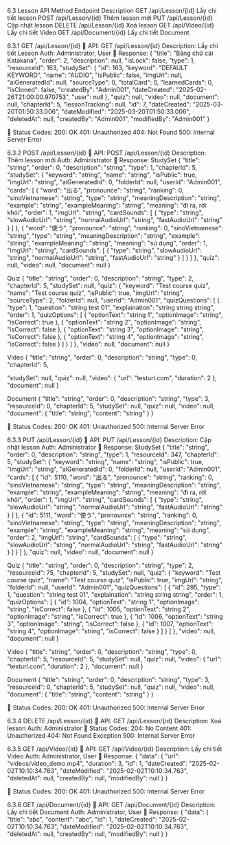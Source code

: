 6.3 Lesson API
Method
Endpoint
Description
GET
/api/Lesson/{id}
Lấy chi tiết lesson
POST
/api/Lesson/{id}
Thêm lesson mới 
PUT
/api/Lesson/{id}
Cập nhật lesson
DELETE
/api/Lesson/{id}
Xoá lesson
GET
/api/Video/{id}
Lấy chi tiết Video
GET
/api/Document/{id}
Lấy chi tiết Document

6.3.1 GET /api/Lesson/{id}
🔹 API: GET /api/Lesson/{id}
Description: Lấy chi tiết Lesson
Auth: Administrator, User
🔹 Response:
{
  "title": "Bảng chữ cái Katakana",
  "order": 2,
  "description": null,
  "isLock": false,
  "type": 1,
  "resourceId": 163,
  "studySet": {
    "id": 163,
    "keyword": "DEFAULT KEYWORD",
    "name": "AUDIO",
    "isPublic": false,
    "imgUrl": null,
    "aiGeneratedId": null,
    "sourceType": 0,
    "totalCard": 0,
    "learnedCards": 0,
    "isCloned": false,
    "createdBy": "Admin001",
    "dateCreated": "2025-02-26T21:00:00.970753",
    "user": null
  },
  "quiz": null,
  "video": null,
  "document": null,
  "chapterId": 5,
  "lessonTracking": null,
  "id": 7,
  "dateCreated": "2025-03-20T01:50:33.006",
  "dateModified": "2025-03-20T01:50:33.006",
  "deletedAt": null,
  "createdBy": "Admin001",
  "modifiedBy": "Admin001"
}

🔹 Status Codes:
200: OK
401: Unauthorized
404: Not Found
500: Internal Server Error

6.3.2 POST /api/Lesson/{id}
🔹 API: POST /api/Lesson/{id}
Description: Thêm lesson mới
Auth: Administrator
🔹 Response:
StudySet
{
  "title": "string",
  "order": 0,
  "description": "string",
  "type": 1,
  "chapterId": 5,
  "studySet": {
    "keyword": "string",
    "name": "string",
    "isPublic": true,
    "imgUrl": "string",
    "aiGeneratedId": 0,
    "folderId": null,
    "userId": "Admin001",
    "cards": [
      {
        "word": "出る",
        "pronounce": "string",
        "ranking": 0,
        "sinoVietnamese": "string",
        "type": "string",
        "meaningDescription": "string",
        "example": "string",
        "exampleMeaning": "string",
        "meaning": "đi ra, rời khỏi",
        "order": 1,
        "imgUrl": "string",
        "cardSounds": [
          {
            "type": "string",
            "slowAudioUrl": "string",
            "normalAudioUrl": "string",
            "fastAudioUrl": "string"
          }
        ]
      },
      {
        "word": "使う",
        "pronounce": "string",
        "ranking": 0,
        "sinoVietnamese": "string",
        "type": "string",
        "meaningDescription": "string",
        "example": "string",
        "exampleMeaning": "string",
        "meaning": "sử dụng",
        "order": 1,
        "imgUrl": "string",
        "cardSounds": [
          {
            "type": "string",
            "slowAudioUrl": "string",
            "normalAudioUrl": "string",
            "fastAudioUrl": "string"
          }
        ]
      }
    ]
  },
  "quiz": null,
  "video": null,
  "document": null
}


Quiz
{
  "title": "string",
  "order": 0,
  "description": "string",
  "type": 2,
  "chapterId": 5,
  "studySet": null,
  "quiz": {
    "keyword": "Test course quiz",
    "name": "Test course quiz",
    "isPublic": true,
    "imgUrl": "string",
    "sourceType": 2,
    "folderId": null,
    "userId": "Admin001",
    "quizQuestions": [
      {
        "type": 1,
        "question": "string test 01",
        "explaination": "string string string",
        "order": 1,
        "quizOptions": [
          {
            "optionText": "string 1",
            "optionImage": "string",
            "isCorrect": true
          },
          {
            "optionText": "string 2",
            "optionImage": "string",
            "isCorrect": false
          },
          {
            "optionText": "string 3",
            "optionImage": "string",
            "isCorrect": false
          },
          {
            "optionText": "string 4",
            "optionImage": "string",
            "isCorrect": false
          }
        ]
      }
    ]
  },
  "video": null,
  "document": null
}


Video
{
  "title": "string",
  "order": 0,
  "description": "string",
  "type": 0,
  "chapterId": 5,

  "studySet": null,
  "quiz": null,
  "video": {
    "url": "testurl.com",
    "duration": 2
  },
  "document": null
}


Document
{
  "title": "string",
  "order": 0,
  "description": "string",
  "type": 3,
  "resourceId": 0,
  "chapterId": 5,
  "studySet": null,
  "quiz": null,
  "video": null,
  "document": {
    "title": "string",
    "content": "string"
  }
}

🔹 Status Codes:
200: OK
401: Unauthorized
500: Internal Server Error

6.3.3 PUT /api/Lesson/{id}
🔹 API: PUT /api/Lesson/{id}
Description: Cập nhật lesson
Auth: Administrator
🔹 Response:
StudySet
{
  "title": "string",
  "order": 0,
  "description": "string",
  "type": 1,
  "resourceId": 347,
  "chapterId": 5,
  "studySet": {
    "keyword": "string",
    "name": "string",
    "isPublic": true,
    "imgUrl": "string",
    "aiGeneratedId": 0,
    "folderId": null,
    "userId": "Admin001",
    "cards": [
      {
"id": 5110,
        "word": "出る",
        "pronounce": "string",
        "ranking": 0,
        "sinoVietnamese": "string",
        "type": "string",
        "meaningDescription": "string",
        "example": "string",
        "exampleMeaning": "string",
        "meaning": "đi ra, rời khỏi",
        "order": 1,
        "imgUrl": "string",
        "cardSounds": [
          {
            "type": "string",
            "slowAudioUrl": "string",
            "normalAudioUrl": "string",
            "fastAudioUrl": "string"
          }
        ]
      },
      {
"id": 5111,
        "word": "使う",
        "pronounce": "string",
        "ranking": 0,
        "sinoVietnamese": "string",
        "type": "string",
        "meaningDescription": "string",
        "example": "string",
        "exampleMeaning": "string",
        "meaning": "sử dụng",
        "order": 2,
        "imgUrl": "string",
        "cardSounds": [
          {
            "type": "string",
            "slowAudioUrl": "string",
            "normalAudioUrl": "string",
            "fastAudioUrl": "string"
          }
        ]
      }
    ]
  },
  "quiz": null,
  "video": null,
  "document": null
}


Quiz
{
  "title": "string",
  "order": 0,
  "description": "string",
  "type": 2,
  "resourceId": 75,
  "chapterId": 5,
  "studySet": null,
  "quiz": {
    "keyword": "Test course quiz",
    "name": "Test course quiz",
    "isPublic": true,
    "imgUrl": "string",
    "folderId": null,
    "userId": "Admin001",
    "quizQuestions": [
      {
        "id": 295,
        "type": 1,
        "question": "string test 01",
        "explaination": "string string string",
        "order": 1,
        "quizOptions": [
          {
            "id": 1004,
            "optionText": "string 1",
            "optionImage": "string",
            "isCorrect": false
          },
          {
            "id": 1005,
            "optionText": "string 2",
            "optionImage": "string",
            "isCorrect": true
          },
          {
            "id": 1006,
            "optionText": "string 3",
            "optionImage": "string",
            "isCorrect": false
          },
          {
            "id": 1007,
            "optionText": "string 4",
            "optionImage": "string",
            "isCorrect": false
          }
        ]
      }
    ]
  },
  "video": null,
  "document": null
}


Video
{
  "title": "string",
  "order": 0,
  "description": "string",
  "type": 0,
  "chapterId": 5,
  "resourceId": 5,
  "studySet": null,
  "quiz": null,
  "video": {
    "url": "testurl.com",
    "duration": 2
  },
  "document": null
}


Document
{
  "title": "string",
  "order": 0,
  "description": "string",
  "type": 3,
  "resourceId": 0,
  "chapterId": 5,
  "studySet": null,
  "quiz": null,
  "video": null,
  "document": {
    "title": "string",
    "content": "string"
  }
}

🔹 Status Codes:
200: OK
401: Unauthorized
500: Internal Server Error

6.3.4 DELETE /api/Lesson/{id}
🔹 API: GET /api/Lesson/{id}
Description: Xoá lesson
Auth: Administrator
🔹 Status Codes:
204: No Content
401: Unauthorized
404: Not Found Exception
500: Internal Server Error

6.3.5 GET /api/Video/{id}
🔹 API: GET /api/Video/{id}
Description: Lấy chi tiết Video
Auth: Administrator, User
🔹 Response:
{
    "data": {
        "url": "videos/video_demo.mp4",
        "duration": 3,
        "id": 1,
        "dateCreated": "2025-02-02T10:10:34.763",
        "dateModified": "2025-02-02T10:10:34.763",
        "deletedAt": null,
        "createdBy": null,
        "modifiedBy": null
    }
}

🔹 Status Codes:
200: OK
401: Unauthorized
500: Internal Server Error

6.3.6 GET /api/Document/{id}
🔹 API: GET /api/Document/{id}
Description: Lấy chi tiết Document
Auth: Administrator, User
🔹 Response:
{
    "data": {
        "title": "abc",
        "content": "abc",
        "id": 1,
        "dateCreated": "2025-02-02T10:10:34.763",
        "dateModified": "2025-02-02T10:10:34.763",
        "deletedAt": null,
        "createdBy": null,
        "modifiedBy": null
    }
}

